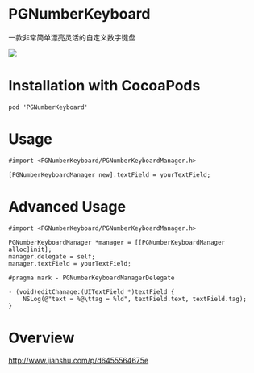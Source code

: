 # PGNumberKeyboard
一款非常简单漂亮灵活的自定义数字键盘

![](http://upload-images.jianshu.io/upload_images/1340308-51b3385a24317812.gif?imageMogr2/auto-orient/strip)

# Installation with CocoaPods
```
pod 'PGNumberKeyboard'
```

# Usage

```
#import <PGNumberKeyboard/PGNumberKeyboardManager.h>

[PGNumberKeyboardManager new].textField = yourTextField;
```
# Advanced Usage

```
#import <PGNumberKeyboard/PGNumberKeyboardManager.h>

PGNumberKeyboardManager *manager = [[PGNumberKeyboardManager alloc]init];
manager.delegate = self;
manager.textField = yourTextField;

#pragma mark - PGNumberKeyboardManagerDelegate

- (void)editChanage:(UITextField *)textField {
    NSLog(@"text = %@\ttag = %ld", textField.text, textField.tag);
}

```
# Overview
[http://www.jianshu.com/p/d6455564675e
](http://www.jianshu.com/p/d6455564675e)

